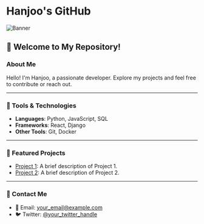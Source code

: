 # Hanjoo's GitHub

![Banner](https://via.placeholder.com/1200x300.png?text=Welcome+to+Hanjoo's+GitHub)

## 🌟 Welcome to My Repository!

### About Me
Hello! I'm Hanjoo, a passionate developer. Explore my projects and feel free to contribute or reach out.

---

### 🔧 Tools & Technologies
- **Languages**: Python, JavaScript, SQL
- **Frameworks**: React, Django
- **Other Tools**: Git, Docker

---

### 🚀 Featured Projects
- [Project 1](https://github.com/your_username/project1): A brief description of Project 1.
- [Project 2](https://github.com/your_username/project2): A brief description of Project 2.

---

### 💬 Contact Me
- 📧 Email: your_email@example.com
- 🐦 Twitter: [@your_twitter_handle](https://twitter.com/your_twitter_handle)
